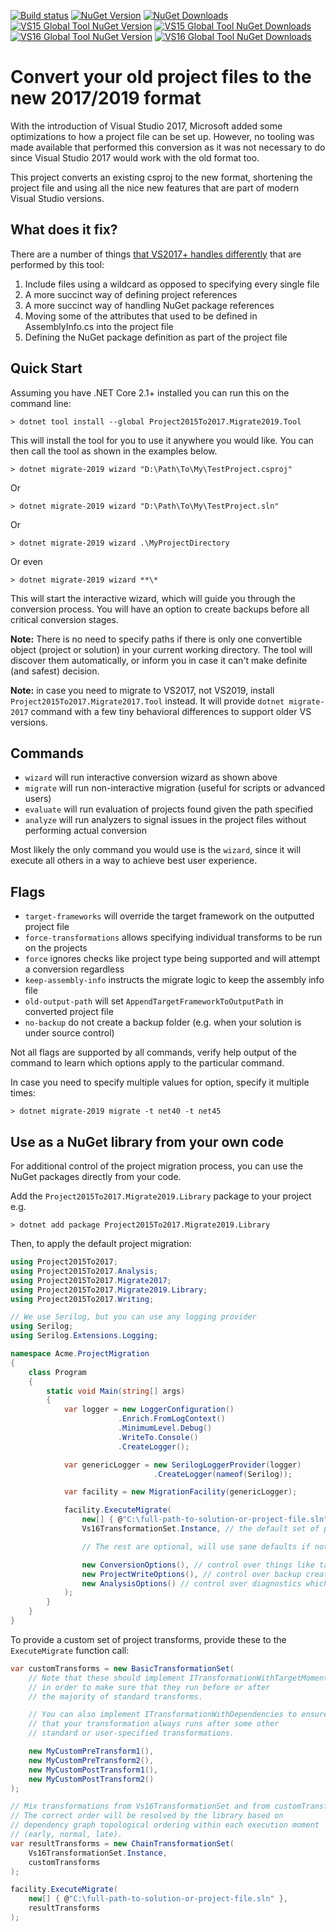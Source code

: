 [![Build status](https://ci.appveyor.com/api/projects/status/bpo5n2yehpqrxbc4?svg=true)](https://ci.appveyor.com/project/hvanbakel/csprojtovs2017)
[![NuGet Version](https://img.shields.io/nuget/v/Project2015To2017.svg?label=Nupkg%20Version)](https://www.nuget.org/packages/Project2015To2017)
[![NuGet Downloads](https://img.shields.io/nuget/dt/Project2015To2017.svg?label=Nupkg%20Downloads)](https://www.nuget.org/packages/Project2015To2017)
[![VS15 Global Tool NuGet Version](https://img.shields.io/nuget/v/Project2015To2017.Migrate2017.Tool.svg?label=Global%20Tool%20Version)](https://www.nuget.org/packages/Project2015To2017.Migrate2017.Tool)
[![VS15 Global Tool NuGet Downloads](https://img.shields.io/nuget/dt/Project2015To2017.Migrate2017.Tool.svg?label=Global%20Tool%20Downloads)](https://www.nuget.org/packages/Project2015To2017.Migrate2017.Tool)
[![VS16 Global Tool NuGet Version](https://img.shields.io/nuget/v/Project2015To2017.Migrate2019.Tool.svg?label=Global%20Tool%20Version)](https://www.nuget.org/packages/Project2015To2017.Migrate2019.Tool)
[![VS16 Global Tool NuGet Downloads](https://img.shields.io/nuget/dt/Project2015To2017.Migrate2019.Tool.svg?label=Global%20Tool%20Downloads)](https://www.nuget.org/packages/Project2015To2017.Migrate2019.Tool)

# Convert your old project files to the new 2017/2019 format
With the introduction of Visual Studio 2017, Microsoft added some optimizations to how a project file can be set up. However, no tooling was made available that performed this conversion as it was not necessary to do since Visual Studio 2017 would work with the old format too.

This project converts an existing csproj to the new format, shortening the project file and using all the nice new features that are part of modern Visual Studio versions.

## What does it fix?
There are a number of things [that VS2017+ handles differently](http://www.natemcmaster.com/blog/2017/03/09/vs2015-to-vs2017-upgrade/) that are performed by this tool:
1. Include files using a wildcard as opposed to specifying every single file
2. A more succinct way of defining project references
3. A more succinct way of handling NuGet package references
4. Moving some of the attributes that used to be defined in AssemblyInfo.cs into the project file
5. Defining the NuGet package definition as part of the project file

## Quick Start
Assuming you have .NET Core 2.1+ installed you can run this on the command line:
```
> dotnet tool install --global Project2015To2017.Migrate2019.Tool
```

This will install the tool for you to use it anywhere you would like. You can then call the tool as shown in the examples below.

```
> dotnet migrate-2019 wizard "D:\Path\To\My\TestProject.csproj"
```

Or

```
> dotnet migrate-2019 wizard "D:\Path\To\My\TestProject.sln"
```

Or

```
> dotnet migrate-2019 wizard .\MyProjectDirectory
```

Or even

```
> dotnet migrate-2019 wizard **\*
```

This will start the interactive wizard, which will guide you through the conversion process.
You will have an option to create backups before all critical conversion stages.

**Note:** There is no need to specify paths if there is only one convertible object (project or solution) in your current working directory.
The tool will discover them automatically, or inform you in case it can't make definite (and safest) decision.

**Note:** in case you need to migrate to VS2017, not VS2019, install `Project2015To2017.Migrate2017.Tool` instead.
It will provide `dotnet migrate-2017` command with a few tiny behavioral differences to support older VS versions.

## Commands
* `wizard` will run interactive conversion wizard as shown above
* `migrate` will run non-interactive migration (useful for scripts or advanced users)
* `evaluate` will run evaluation of projects found given the path specified
* `analyze` will run analyzers to signal issues in the project files without performing actual conversion

Most likely the only command you would use is the `wizard`, since it will execute all others in a way to achieve best user experience.

## Flags
* `target-frameworks` will override the target framework on the outputted project file
* `force-transformations` allows specifying individual transforms to be run on the projects
* `force` ignores checks like project type being supported and will attempt a conversion regardless
* `keep-assembly-info` instructs the migrate logic to keep the assembly info file
* `old-output-path` will set `AppendTargetFrameworkToOutputPath` in converted project file
* `no-backup` do not create a backup folder (e.g. when your solution is under source control)

Not all flags are supported by all commands, verify help output of the command to learn which options apply to the particular command.

In case you need to specify multiple values for option, specify it multiple times:

```
> dotnet migrate-2019 migrate -t net40 -t net45
```

## Use as a NuGet library from your own code

For additional control of the project migration process, you can use the NuGet packages directly from your code.

Add the `Project2015To2017.Migrate2019.Library` package to your project e.g.
```
> dotnet add package Project2015To2017.Migrate2019.Library
```

Then, to apply the default project migration:

```c#
using Project2015To2017;
using Project2015To2017.Analysis;
using Project2015To2017.Migrate2017;
using Project2015To2017.Migrate2019.Library;
using Project2015To2017.Writing;

// We use Serilog, but you can use any logging provider
using Serilog;
using Serilog.Extensions.Logging;

namespace Acme.ProjectMigration
{
    class Program
    {
        static void Main(string[] args)
        {
            var logger = new LoggerConfiguration()
                        .Enrich.FromLogContext()
                        .MinimumLevel.Debug()
                        .WriteTo.Console()
                        .CreateLogger();

            var genericLogger = new SerilogLoggerProvider(logger)
                                .CreateLogger(nameof(Serilog));

            var facility = new MigrationFacility(genericLogger);

            facility.ExecuteMigrate(
                new[] { @"C:\full-path-to-solution-or-project-file.sln" },
                Vs16TransformationSet.Instance, // the default set of project file transformations

                // The rest are optional, will use sane defaults if not specified

                new ConversionOptions(), // control over things like target framework and AssemblyInfo treatment
                new ProjectWriteOptions(), // control over backup creation and custom source control logic
                new AnalysisOptions() // control over diagnostics which will be run after migration
            );
        }
    }
}
```

To provide a custom set of project transforms, provide these to the `ExecuteMigrate` function call:

```c#
var customTransforms = new BasicTransformationSet(
    // Note that these should implement ITransformationWithTargetMoment
    // in order to make sure that they run before or after
    // the majority of standard transforms.

    // You can also implement ITransformationWithDependencies to ensure
    // that your transformation always runs after some other
    // standard or user-specified transformations.

    new MyCustomPreTransform1(),
    new MyCustomPreTransform2(),
    new MyCustomPostTransform1(),
    new MyCustomPostTransform2()
);

// Mix transformations from Vs16TransformationSet and from customTransforms.
// The correct order will be resolved by the library based on
// dependency graph topological ordering within each execution moment
// (early, normal, late).
var resultTransforms = new ChainTransformationSet(
    Vs16TransformationSet.Instance,
    customTransforms
);

facility.ExecuteMigrate(
    new[] { @"C:\full-path-to-solution-or-project-file.sln" },
    resultTransforms
);
```
